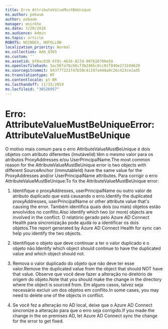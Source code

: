 ```yaml
---
title: Erro AttributeValueMustBeUnique
ms.author: pebaum
author: pebaum
manager: mnirkhe
ms.date: 3/20/2018
ms.audience: Admin
ms.topic: article
ROBOTS: NOINDEX, NOFOLLOW
localization_priority: Normal
ms.collection: Adm_O365
ms.custom: ''
ms.assetid: bf8ac830-6f0c-4616-827d-987616700e59
ms.openlocfilehash: 5ac56fa78c66cf3b246bc0cc01f040e27310d629
ms.sourcegitcommit: b43f77221f47b50c41197a448a9c26c423ce1ad5
ms.translationtype: MT
ms.contentlocale: pt-BR
ms.lasthandoff: 11/15/2019
ms.locfileid: "36526957"
---
```

# <a name="error-attributevaluemustbeunique"></a><span data-ttu-id="ea516-102">Erro: AttributeValueMustBeUnique</span><span class="sxs-lookup"><span data-stu-id="ea516-102">Error: AttributeValueMustBeUnique</span></span>

<span data-ttu-id="ea516-103">O motivo mais comum para o erro AttributeValueMustBeUnique é dois objetos com atributo diferentes (imutávelid) têm o mesmo valor para os atributos ProxyAddresses e/ou UserPrincipalName.</span><span class="sxs-lookup"><span data-stu-id="ea516-103">The most common reason for the AttributeValueMustBeUnique error is two objects with different SourceAnchor (immutableId) have the same value for the ProxyAddresses and/or UserPrincipalName attributes.</span></span> <span data-ttu-id="ea516-104">Para corrigir o erro AttributeValueMustBeUnique:</span><span class="sxs-lookup"><span data-stu-id="ea516-104">To fix the AttributeValueMustBeUnique error:</span></span>
  
1. <span data-ttu-id="ea516-105">Identifique o proxyAddresses, userPrincipalName ou outro valor de atributo duplicado que está causando o erro.</span><span class="sxs-lookup"><span data-stu-id="ea516-105">Identify the duplicated proxyAddresses, userPrincipalName or other attribute value that's causing the error.</span></span> <span data-ttu-id="ea516-106">Também identifica quais dois (ou mais) objetos estão envolvidos no conflito.</span><span class="sxs-lookup"><span data-stu-id="ea516-106">Also identify which two (or more) objects are involved in the conflict.</span></span> <span data-ttu-id="ea516-107">O relatório gerado pelo Azure AD Connect Health para sincronização pode ajudá-lo a identificar os dois objetos.</span><span class="sxs-lookup"><span data-stu-id="ea516-107">The report generated by Azure AD Connect Health for sync can help you identify the two objects.</span></span>
    
2. <span data-ttu-id="ea516-108">Identifique o objeto que deve continuar a ter o valor duplicado e o objeto não.</span><span class="sxs-lookup"><span data-stu-id="ea516-108">Identify which object should continue to have the duplicated value and which object should not.</span></span>
    
3. <span data-ttu-id="ea516-109">Remova o valor duplicado do objeto que não deve ter esse valor.</span><span class="sxs-lookup"><span data-stu-id="ea516-109">Remove the duplicated value from the object that should NOT have that value.</span></span> <span data-ttu-id="ea516-110">Observe que você deve fazer a alteração no diretório de origem do objeto.</span><span class="sxs-lookup"><span data-stu-id="ea516-110">Note that you should make the change in the directory where the object is sourced from.</span></span> <span data-ttu-id="ea516-111">Em alguns casos, talvez seja necessário excluir um dos objetos em conflito.</span><span class="sxs-lookup"><span data-stu-id="ea516-111">In some cases, you may need to delete one of the objects in conflict.</span></span>
    
4. <span data-ttu-id="ea516-112">Se você fez a alteração no AD local, deixe que o Azure AD Connect sincronize a alteração para que o erro seja corrigido.</span><span class="sxs-lookup"><span data-stu-id="ea516-112">If you made the change in the on premises AD, let Azure AD Connect sync the change for the error to get fixed.</span></span>
    

